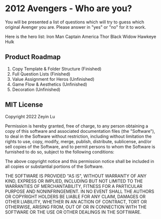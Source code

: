 # 2012 Avengers - Who are you?
You will be presented a list of questions which will try to guess which original Avenger you are. Please answer in "yes" or "no" for it to work. 

Here is the hero list: 
Iron Man
Captain America
Thor
Black Widow
Hawkeye
Hulk


## Product Roadmap
1.	Copy Template & Folder Structure (Finished)
2.	Full Question Lists (Finished)
3.	Value Assignment for Heros (Unfinished)
4.	Game Flow & Aesthetics (Unfinished)
5.	Decoration (Unfinished)
 

## MIT License

Copyright 2022 Zeyin Lu

Permission is hereby granted, free of charge, to any person obtaining a copy of this software and associated documentation files (the "Software"), to deal in the Software without restriction, including without limitation the rights to use, copy, modify, merge, publish, distribute, sublicense, and/or sell copies of the Software, and to permit persons to whom the Software is furnished to do so, subject to the following conditions:

The above copyright notice and this permission notice shall be included in all copies or substantial portions of the Software.

THE SOFTWARE IS PROVIDED "AS IS", WITHOUT WARRANTY OF ANY KIND, EXPRESS OR IMPLIED, INCLUDING BUT NOT LIMITED TO THE WARRANTIES OF MERCHANTABILITY, FITNESS FOR A PARTICULAR PURPOSE AND NONINFRINGEMENT. IN NO EVENT SHALL THE AUTHORS OR COPYRIGHT HOLDERS BE LIABLE FOR ANY CLAIM, DAMAGES OR OTHER LIABILITY, WHETHER IN AN ACTION OF CONTRACT, TORT OR OTHERWISE, ARISING FROM, OUT OF OR IN CONNECTION WITH THE SOFTWARE OR THE USE OR OTHER DEALINGS IN THE SOFTWARE.